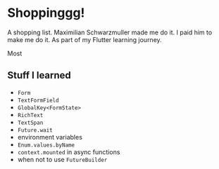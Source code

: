# Shoppinggg!

A shopping list. Maximilian Schwarzmuller made me do it. I paid him to make me do it. As part of my Flutter learning journey.

Most

## Stuff I learned

- `Form`
- `TextFormField`
- `GlobalKey<FormState>`
- `RichText`
- `TextSpan`
- `Future.wait`
- environment variables
- `Enum.values.byName`
- `context.mounted` in async functions
- when not to use `FutureBuilder`